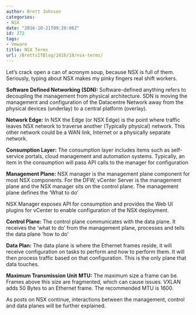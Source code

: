 ```yaml
---
author: Brett Johnson
categories:
- NSX
date: "2016-10-21T09:20:06Z"
id: 372
tags:
- Vmware
title: NSX Terms
url: /BrettsITBlog/2016/10/nsx-terms/
---
```


Let’s crack open a can of acronym soup, because NSX is full of them. Seriously, typing about NSX makes my pinky fingers real shift workers.

**Software Defined Networking (SDN):** Software-defined anything refers to decoupling the management from physical architecture. SDN is moving the management and configuration of the Datacentre Network away from the physical devices (underlay) to a central platform (overlay).

**Network Edge:** In NSX the Edge (or NSX Edge) is the point where traffic leaves NSX network to traverse another (Typically physical) network. This other network could be a WAN link, Internet or a physically separate network.

**Consumption Layer:** The consumption layer includes items such as self-service portals, cloud management and automation systems. Typically, an item in the consumption will pass API calls to the manager for configuration

**Management Plane:** NSX manager is the management plane component for most NSX components. For the DFW, vCenter Server is the management plane and the NSX manager sits on the control plane. The management plane defines the ‘What to do’

NSX Manager exposes API for consumption and provides the Web UI plugins for vCenter to enable configuration of the NSX deployment.

**Control Plane:** The control plane communicates with the data plane. It receives the ‘what to do’ from the management plane, processes and tells the data plane ‘how to do’

**Data Plan:** The data plane is where the Ethernet frames reside, it will receive configuration on tasks to perform and how to perform them. It will then process traffic based on that configuration. This is the only plane that data touches.

**Maximum Transmission Unit** **MTU:** The maximum size a frame can be. Frames above this size are fragmented, which can cause issues. VXLAN adds 50 Bytes to an Ethernet frame. The recommended MTU is 1600.

As posts on NSX continue, interactions between the management, control and data planes will be further explained.